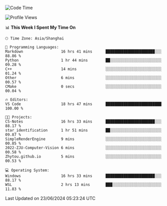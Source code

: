 <!--START_SECTION:waka-->
![Code Time](http://img.shields.io/badge/Code%20Time-1%2C801%20hrs%2053%20mins-blue)

![Profile Views](http://img.shields.io/badge/Profile%20Views-5-blue)

📊 **This Week I Spent My Time On** 

```text
🕑︎ Time Zone: Asia/Shanghai

💬 Programming Languages: 
Markdown                 16 hrs 41 mins      ██████████████████████░░░   88.86 % 
Python                   1 hr 44 mins        ██░░░░░░░░░░░░░░░░░░░░░░░   09.28 % 
C++                      14 mins             ░░░░░░░░░░░░░░░░░░░░░░░░░   01.24 % 
Other                    6 mins              ░░░░░░░░░░░░░░░░░░░░░░░░░   00.57 % 
CMake                    0 secs              ░░░░░░░░░░░░░░░░░░░░░░░░░   00.04 % 

🔥 Editors: 
VS Code                  18 hrs 47 mins      █████████████████████████   100.00 % 

🐱‍💻 Projects: 
CS-Notes                 16 hrs 33 mins      ██████████████████████░░░   88.17 % 
star_identification      1 hr 51 mins        ██░░░░░░░░░░░░░░░░░░░░░░░   09.87 % 
SimpleRenderEngine       9 mins              ░░░░░░░░░░░░░░░░░░░░░░░░░   00.85 % 
2022-ZJU-Computer-Vision 6 mins              ░░░░░░░░░░░░░░░░░░░░░░░░░   00.58 % 
Zhytou.github.io         5 mins              ░░░░░░░░░░░░░░░░░░░░░░░░░   00.53 % 

💻 Operating System: 
Windows                  16 hrs 33 mins      ██████████████████████░░░   88.17 % 
WSL                      2 hrs 13 mins       ███░░░░░░░░░░░░░░░░░░░░░░   11.83 % 
```


 Last Updated on 23/06/2024 05:23:24 UTC
<!--END_SECTION:waka-->
